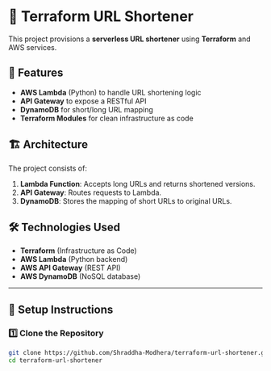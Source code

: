 # 🚀 Terraform URL Shortener

This project provisions a **serverless URL shortener** using **Terraform** and AWS services.

## 📌 Features
- **AWS Lambda** (Python) to handle URL shortening logic
- **API Gateway** to expose a RESTful API
- **DynamoDB** for short/long URL mapping
- **Terraform Modules** for clean infrastructure as code

## 🏗️ Architecture
The project consists of:
1. **Lambda Function**: Accepts long URLs and returns shortened versions.
2. **API Gateway**: Routes requests to Lambda.
3. **DynamoDB**: Stores the mapping of short URLs to original URLs.

## 🛠️ Technologies Used
- **Terraform** (Infrastructure as Code)
- **AWS Lambda** (Python backend)
- **AWS API Gateway** (REST API)
- **AWS DynamoDB** (NoSQL database)

---

## 🔧 Setup Instructions

### 1️⃣ Clone the Repository
```sh
git clone https://github.com/Shraddha-Modhera/terraform-url-shortener.git
cd terraform-url-shortener
